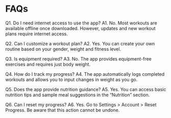 # FAQs

Q1. Do I need internet access to use the app?
A1. No. Most workouts are available offline once downloaded. However, updates and new workout plans require internet access.


Q2. Can I customize a workout plan?
A2. Yes. You can create your own routine based on your gender, weight and fitness level.


Q3. Is equipment required?
A3. No. The app provides equipment-free exercises and requires just body weight.


Q4. How do I track my progress?
A4. The app automatically logs completed workouts and allows you to input changes in weight as you go.


Q5. Does the app provide nutrition guidance?
A5. Yes. You can access basic nutrition tips and sample meal suggestions in the “Nutrition” section.


Q6. Can I reset my progress?
A6. Yes. Go to Settings > Account > Reset Progress. Be aware that this action cannot be undone.